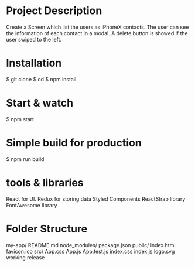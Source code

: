 
# Project Description
Create a Screen which list the users as iPhoneX contacts.
The user can see the information of each contact in a modal. 
A delete button is showed if the user swiped to the left.

# Installation
$ git clone 
$ cd 
$ npm install

# Start & watch
$ npm start

# Simple build for production
$ npm run build

# tools & libraries
React for UI.
Redux for storing data
Styled Components
ReactStrap library
FontAwesome library

# Folder Structure
my-app/
  README.md
  node_modules/
  package.json
  public/
    index.html
    favicon.ico
  src/
    App.css
    App.js
    App.test.js
    index.css
    index.js
    logo.svg
    working release
